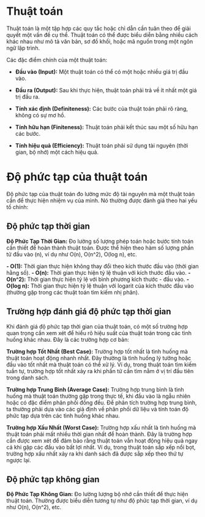 # Thuật toán

Thuật toán là một tập hợp các quy tắc hoặc chỉ dẫn cần tuân theo để giải quyết một vấn đề cụ thể. Thuật toán có thể được biểu diễn bằng nhiều cách khác nhau như mô tả văn bản, sơ đồ khối, hoặc mã nguồn trong một ngôn ngữ lập trình.

Các đặc điểm chính của một thuật toán:

- **Đầu vào (Input):** Một thuật toán có thể có một hoặc nhiều giá trị đầu vào.

- **Đầu ra (Output):** Sau khi thực hiện, thuật toán phải trả về ít nhất một giá trị đầu ra.

- **Tính xác định (Definiteness):** Các bước của thuật toán phải rõ ràng, không có sự mơ hồ.

- **Tính hữu hạn (Finiteness):** Thuật toán phải kết thúc sau một số hữu hạn các bước.

- **Tính hiệu quả (Efficiency):** Thuật toán phải sử dụng tài nguyên (thời gian, bộ nhớ) một cách hiệu quả.

# Độ phức tạp của thuật toán

Độ phức tạp của thuật toán đo lường mức độ tài nguyên mà một thuật toán cần để thực hiện nhiệm vụ của mình. Nó thường được đánh giá theo hai yếu tố chính:

## Độ phức tạp thời gian

**Độ Phức Tạp Thời Gian:** Đo lường số lượng phép toán hoặc bước tính toán cần thiết để hoàn thành thuật toán. Được thể hiện theo hàm số lượng phần tử đầu vào (n), ví dụ như O(n), O(n^2), O(log n), etc.

**- O(1):** Thời gian thực hiện không thay đổi theo kích thước đầu vào (thời gian hằng số).
**- O(n):** Thời gian thực hiện tỷ lệ thuận với kích thước đầu vào.
**- O(n^2):** Thời gian thực hiện tỷ lệ với bình phương kích thước - đầu vào.
**- O(log n):** Thời gian thực hiện tỷ lệ thuận với logarit của kích thước đầu vào (thường gặp trong các thuật toán tìm kiếm nhị phân).

## Trường hợp đánh giá độ phức tạp thời gian

Khi đánh giá độ phức tạp thời gian của thuật toán, có một số trường hợp quan trọng cần xem xét để hiểu rõ hiệu suất của thuật toán trong các tình huống khác nhau. Đây là các trường hợp cơ bản:

**Trường hợp Tốt Nhất (Best Case):** Trường hợp tốt nhất là tình huống mà thuật toán hoạt động nhanh nhất. Đây thường là tình huống lý tưởng hoặc đầu vào tốt nhất mà thuật toán có thể xử lý. Ví dụ, trong thuật toán tìm kiếm tuần tự, trường hợp tốt nhất xảy ra khi phần tử cần tìm nằm ở vị trí đầu tiên trong danh sách.

**Trường hợp Trung Bình (Average Case):** Trường hợp trung bình là tình huống mà thuật toán thường gặp trong thực tế, khi đầu vào là ngẫu nhiên hoặc có đặc điểm phân phối đồng đều. Để phân tích trường hợp trung bình, ta thường phải dựa vào các giả định về phân phối dữ liệu và tính toán độ phức tạp dựa trên các tình huống khác nhau.

**Trường hợp Xấu Nhất (Worst Case):** Trường hợp xấu nhất là tình huống mà thuật toán phải mất nhiều thời gian nhất để hoàn thành. Đây là trường hợp cần được xem xét để đảm bảo rằng thuật toán vẫn hoạt động hiệu quả ngay cả khi gặp các đầu vào bất lợi nhất. Ví dụ, trong thuật toán sắp xếp nổi bọt, trường hợp xấu nhất xảy ra khi danh sách đã được sắp xếp theo thứ tự ngược lại.

## Độ phức tạp không gian

**Độ Phức Tạp Không Gian:** Đo lường lượng bộ nhớ cần thiết để thực hiện thuật toán. Thường được biểu diễn tương tự như độ phức tạp thời gian, ví dụ như O(n), O(n^2), etc.